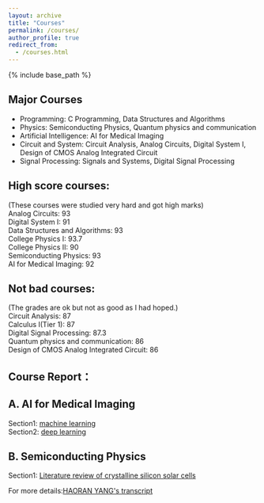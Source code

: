 ```yaml
---
layout: archive
title: "Courses"
permalink: /courses/
author_profile: true
redirect_from:
  - /courses.html
---
```


{% include base_path %}


## Major Courses
* Programming: C Programming, Data Structures and Algorithms
* Physics: Semiconducting Physics, Quantum physics and communication
* Artificial Intelligence: AI for Medical Imaging
* Circuit and System: Circuit Analysis, Analog Circuits, Digital System I, Design of CMOS Analog Integrated Circuit
* Signal Processing: Signals and Systems, Digital Signal Processing

## High score courses:
(These courses were studied very hard and got high marks)<br>
Analog Circuits: 93<br>
Digital System I: 91<br>
Data Structures and Algorithms: 93<br>
College Physics I: 93.7<br>
College Physics II: 90<br>
Semiconducting Physics: 93<br>
AI for Medical Imaging: 92<br>

## Not bad courses:
(The grades are ok but not as good as I had hoped.)<br>
Circuit Analysis: 87<br>
Calculus I(Tier 1): 87<br>
Digital Signal Processing: 87.3<br>
Quantum physics and communication: 86<br>
Design of CMOS Analog Integrated Circuit: 86<br>

## Course Report：
## A. AI for Medical Imaging
Section1: [machine learning](../assets/course_report_AFMI_ML)<br>
Section2: [deep learning](../assets/course_report_AFMI_DL)<br>
## B. Semiconducting Physics
Section1: [Literature review of crystalline silicon solar cells](../assets/course_report_SP)<br>

For more details:[HAORAN YANG's transcript](../assets/Haoran_Yang_transcript.pdf)
